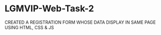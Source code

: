 # LGMVIP-Web-Task-2
CREATED A REGISTRATION FORM WHOSE DATA DISPLAY IN SAME PAGE USING HTML, CSS &amp; JS 
